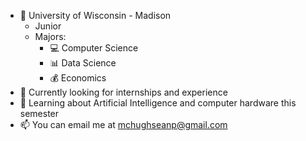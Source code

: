- 🏫 University of Wisconsin - Madison
    - Junior
    - Majors:
      - 💻 Computer Science
      - 📊 Data Science
      - 💰 Economics
- 🔭 Currently looking for internships and experience
- 📖 Learning about Artificial Intelligence and computer hardware this semester
- 📫 You can email me at mchughseanp@gmail.com

